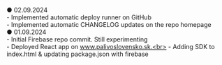 ● 02.09.2024<br>
    - Implemented automatic deploy runner on GitHub<br>
    - Implemented automatic CHANGELOG updates on the repo homepage<br>
● 01.09.2024<br>
    - Initial Firebase repo commit. Still experimenting<br>
    - Deployed React app on www.palivoslovensko.sk.<br>
    - Adding SDK to index.html & updating package.json with firebase<br>